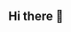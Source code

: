 ## Hi there 👋

<!--
**TECH-SUGATA/TECH-SUGATA** is a ✨ _special_ ✨ repository because its `README.md` (this file) appears on your GitHub profile.

Here are some ideas to get you started:

-
